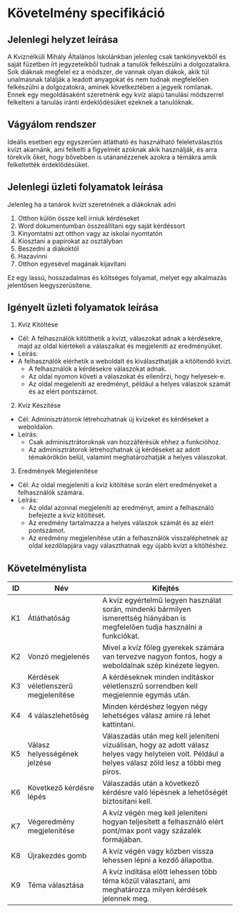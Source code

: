 # Követelmény specifikáció

## Jelenlegi helyzet leírása

A Kvíznélküli Mihály Általános Iskolánkban jelenleg csak tankönyvekből és saját füzetben írt jegyzeteikből tudnak a tanulók felkészülni a dolgozataikra.
Sok diáknak megfelel ez a módszer, de vannak olyan diákok, akik túl unalmasnak találják a leadott anyagokat és nem tudnak megfelelően felkészülni a dolgozatokra, aminek következtében a jegyeik romlanak.
Ennek egy megoldásaként szeretnénk egy kvíz alapú tanulási módszerrel felkelteni a tanulás iránti érdeklődésüket ezeknek a tanulóknak.

## Vágyálom rendszer

Ideális esetben egy egyszerűen átlátható és használható feleletválasztós kvízt akarnánk, ami felkelti a figyelmét azoknak akik használják, és arra törekvik őket, hogy bővebben is utánanézzenek azokra a témákra amik felkeltették érdeklődésüket.

## Jelenlegi üzleti folyamatok leírása

Jelenleg ha a tanárok kvízt szeretnének a diákoknak adni

1. Otthon külön össze kell írniuk kérdéseket
2. Word dokumentumban összeállítani egy saját kérdéssort
3. Kinyomtatni azt otthon vagy az iskolai nyomtatón
4. Kiosztani a papírokat az osztályban
5. Beszedni a diákoktól
6. Hazavinni
7. Otthon egyesével magának kijavítani

Ez egy lassú, hosszadalmas és költséges folyamat, melyet egy alkalmazás jelentősen leegyszerüsítene.

## Igényelt üzleti folyamatok leírása

1. Kvíz Kitöltése

- Cél: A felhasználók kitölthetik a kvízt, válaszokat adnak a kérdésekre, majd az oldal kiértékeli a válaszaikat és megjeleníti az eredményüket.
- Leírás:
- A felhasználók elérhetik a weboldalt és kiválaszthatják a kitöltendő kvízt.
  - A felhasználók a kérdésekre válaszokat adnak.
  - Az oldal nyomon követi a válaszokat és ellenőrzi, hogy helyesek-e.
  - Az oldal megjeleníti az eredményt, például a helyes válaszok számát és az elért pontszámot.

2. Kvíz Készítése

- Cél: Adminisztrátorok létrehozhatnak új kvízeket és kérdéseket a weboldalon.
- Leírás:
  - Csak adminisztrátoroknak van hozzáférésük ehhez a funkcióhoz.
  - Az adminisztrátorok létrehozhatnak új kérdéseket az adott témakörökön belül, valamint meghatározhatják a helyes válaszokat.

3. Eredmények Megjelenítése

- Cél: Az oldal megjeleníti a kvíz kitöltése során elért eredményeket a felhasználók számára.
- Leírás:
  - Az oldal azonnal megjeleníti az eredményt, amint a felhasználó befejezte a kvíz kitöltését.
  - Az eredmény tartalmazza a helyes válaszok számát és az elért pontszámot.
  - Az eredmény megjelenítése után a felhasználók visszaléphetnek az oldal kezdőlapjára vagy választhatnak egy újabb kvízt a kitöltéshez.

## Követelménylista

| ID | Név | Kifejtés |
|----|-----|----------|
| K1 | Átláthatóság | A kvíz egyértelmű legyen használat során, mindenki bármilyen ismerettség hiányában is megfelelően tudja használni a funkciókat. |
| K2 | Vonzó megjelenés | Mivel a kvíz főleg gyerekek számára van tervezve nagyon fontos, hogy a weboldalnak szép kinézete legyen. |
| K3 | Kérdések véletlenszerű megjelenítése | A kérdéseknek minden indításkor véletlenszrű sorrendben kell megjelennie egymás után. |
| K4 | 4 válaszlehetőség | Minden kérdéshez legyen négy lehetséges válasz amire rá lehet kattintani. |
| K5 | Válasz helyességének jelzése | Válaszadás után meg kell jeleníteni vizuálisan, hogy az adott válasz helyes vagy helytelen volt. Például a helyes válasz zöld lesz a többi meg piros.|
| K6 | Következő kérdésre lépés | Válaszadás után a következő kérdésre való lépésnek a lehetőségét biztosítani kell. |
| K7 | Végeredmény megjelenítése | A kvíz végén meg kell jeleníteni hogyan teljesített a felhasználó elért pont/max pont vagy százalék formájában. |
| K8 | Újrakezdés gomb | A kvíz végén vagy közben vissza lehessen lépni a kezdő állapotba.
| K9 | Téma választása | A kvíz indítása előtt lehessen több téma közül választani, ami meghatározza milyen kérdések jelennek meg. |
